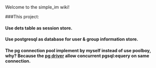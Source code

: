 Welcome to the simple_im wiki!

###This project:
#### Use dets table as session store.
#### Use postgresql as database for user & group information store.
#### The pg connection pool implement by myself instead of use poolboy, why? Because the [pg driver](https://github.com/epgsql/epgsql) allow concurrent pgsql:equery on same connection.